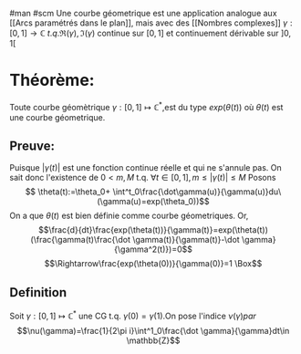 #man #scm 
Une courbe géometrique est une application analogue aux [[Arcs paramétrés dans le plan]], mais avec des [[Nombres complexes]]
$\gamma:[0,1]\to\mathbb{C} \ t.q. \Re(\gamma),\Im(\gamma)$ continue sur $[0,1]$ et continuement dérivable sur $]0,1[$ 
# Théorème: 
Toute courbe géomètrique $\gamma : [0,1]\mapsto \mathbb{C}^*,$est du type $exp(\theta(t))$ où $\theta(t)$ est une courbe géometrique.
## Preuve:
Puisque $|\gamma(t)|$ est une fonction continue réelle et qui ne s'annule pas. On sait donc l'existence de $0<m,M$ t.q. $\forall t \in [0,1], m\leq |\gamma(t)|\leq M$
Posons 
$$ \theta(t):=\theta_0+ \int^t_0\frac{\dot\gamma(u)}{\gamma(u)}du\ (\gamma(u)=exp(\theta_0))$$
On a que $\theta(t)$ est bien définie comme courbe géometriques.
Or, $$\frac{d}{dt}\frac{exp(\theta(t))}{\gamma(t)}=exp(\theta(t))(\frac{\gamma(t)\frac{\dot \gamma(t)}{\gamma(t)}-\dot \gamma}{\gamma^2(t)})=0$$
$$\Rightarrow\frac{exp(\theta(0))}{\gamma(0)}=1 \Box$$
## Definition
Soit $\gamma:[0,1]\mapsto \mathbb{C}^*$ une  CG t.q. $\gamma(0)= \gamma(1)$.On pose l'indice $\nu(\gamma) par$
$$\nu(\gamma)=\frac{1}{2\pi i}\int^1_0\frac{\dot \gamma}{\gamma}dt\in \mathbb{Z}$$